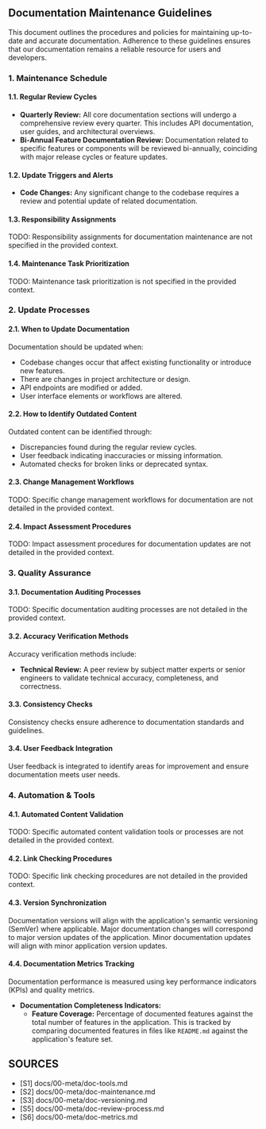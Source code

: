 ## Documentation Maintenance Guidelines

This document outlines the procedures and policies for maintaining up-to-date and accurate documentation. Adherence to these guidelines ensures that our documentation remains a reliable resource for users and developers.

### 1. Maintenance Schedule

#### 1.1. Regular Review Cycles

*   **Quarterly Review:** All core documentation sections will undergo a comprehensive review every quarter. This includes API documentation, user guides, and architectural overviews.
*   **Bi-Annual Feature Documentation Review:** Documentation related to specific features or components will be reviewed bi-annually, coinciding with major release cycles or feature updates.

#### 1.2. Update Triggers and Alerts

*   **Code Changes:** Any significant change to the codebase requires a review and potential update of related documentation.

#### 1.3. Responsibility Assignments

TODO: Responsibility assignments for documentation maintenance are not specified in the provided context.

#### 1.4. Maintenance Task Prioritization

TODO: Maintenance task prioritization is not specified in the provided context.

### 2. Update Processes

#### 2.1. When to Update Documentation

Documentation should be updated when:
*   Codebase changes occur that affect existing functionality or introduce new features.
*   There are changes in project architecture or design.
*   API endpoints are modified or added.
*   User interface elements or workflows are altered.

#### 2.2. How to Identify Outdated Content

Outdated content can be identified through:
*   Discrepancies found during the regular review cycles.
*   User feedback indicating inaccuracies or missing information.
*   Automated checks for broken links or deprecated syntax.

#### 2.3. Change Management Workflows

TODO: Specific change management workflows for documentation are not detailed in the provided context.

#### 2.4. Impact Assessment Procedures

TODO: Impact assessment procedures for documentation updates are not detailed in the provided context.

### 3. Quality Assurance

#### 3.1. Documentation Auditing Processes

TODO: Specific documentation auditing processes are not detailed in the provided context.

#### 3.2. Accuracy Verification Methods

Accuracy verification methods include:
*   **Technical Review:** A peer review by subject matter experts or senior engineers to validate technical accuracy, completeness, and correctness.

#### 3.3. Consistency Checks

Consistency checks ensure adherence to documentation standards and guidelines.

#### 3.4. User Feedback Integration

User feedback is integrated to identify areas for improvement and ensure documentation meets user needs.

### 4. Automation & Tools

#### 4.1. Automated Content Validation

TODO: Specific automated content validation tools or processes are not detailed in the provided context.

#### 4.2. Link Checking Procedures

TODO: Specific link checking procedures are not detailed in the provided context.

#### 4.3. Version Synchronization

Documentation versions will align with the application's semantic versioning (SemVer) where applicable. Major documentation changes will correspond to major version updates of the application. Minor documentation updates will align with minor application version updates.

#### 4.4. Documentation Metrics Tracking

Documentation performance is measured using key performance indicators (KPIs) and quality metrics.
*   **Documentation Completeness Indicators:**
    *   **Feature Coverage:** Percentage of documented features against the total number of features in the application. This is tracked by comparing documented features in files like `README.md` against the application's feature set.

## SOURCES

- [S1] docs/00-meta/doc-tools.md
- [S2] docs/00-meta/doc-maintenance.md
- [S3] docs/00-meta/doc-versioning.md
- [S5] docs/00-meta/doc-review-process.md
- [S6] docs/00-meta/doc-metrics.md